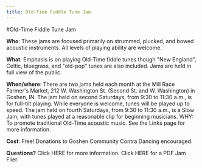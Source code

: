 ```yaml
---
title: Old-Time Fiddle Tune Jam
---
```


#Old-Time Fiddle Tune Jam

**Who**: These jams are focused primarily on strummed, plucked, and bowed acoustic instruments. All levels of playing ability are welcome.

**What**: Emphasis is on playing Old-Time fiddle tunes though "New England", Celtic, bluegrass, and "old-pop" tunes are also included. Jams are held in full view of the public.

**When/where**:  There are two jams held each month at the Mill Race Farmer's Market, 212 W. Washington St. (Second St. and W. Washington) in Goshen, IN. 
The jam held on second Saturdays, from 9:30 to 11:30 a.m., 
is for full-tilt playing. While everyone is welcome, tunes will be played up to speed.
The jam held on fourth Saturdays, from 9:30 to 11:30 a.m., 
is a Slow Jam, with tunes played at a reasonable clip for beginning musicians. 
WHY: To promote traditional Old-Time acoustic music. See the Links page for more information.

**Cost**: Free! Donations to Goshen Community Contra Dancing encouraged.

**Questions?** Click HERE for more information. Click HERE for a PDF Jam Flier.